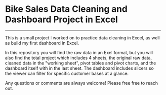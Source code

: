 # Bike Sales Data Cleaning and Dashboard Project in Excel
________
This is a small project I worked on to practice data cleaning in Excel, as well as build my first dashboard in Excel. 

In this repository you will find the raw data in an Exel format, but you will also find the total project which includes 4 sheets, the original raw data, cleaned data in the "working sheet", pivot tables and pivot charts, and the dashboard itself with in the last sheet. The dashboard includes slicers so the viewer can filter for specific customer bases at a glance. 

Any questions or comments are always welcome! Please free free to reach out. 
